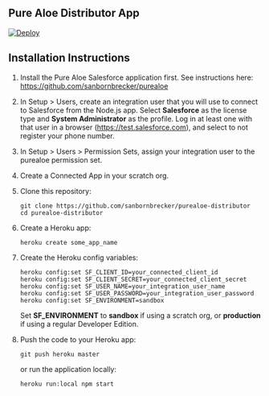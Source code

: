 ## Pure Aloe Distributor App

[![Deploy](https://www.herokucdn.com/deploy/button.png)](https://heroku.com/deploy)

## Installation Instructions

1. Install the Pure Aloe Salesforce application first. See instructions here: https://github.com/sanbornbrecker/purealoe

1. In Setup > Users, create an integration user that you will use to connect to Salesforce from the Node.js app. Select **Salesforce** as the license type and **System Administrator** as the profile. Log in at least one with that user in a browser (https://test.salesforce.com), and select to not register your phone number.

1. In Setup > Users > Permission Sets, assign your integration user to the purealoe permission set.

1. Create a Connected App in your scratch org.

1. Clone this repository:
    ```
    git clone https://github.com/sanbornbrecker/purealoe-distributor
    cd purealoe-distributor
    ```

1. Create a Heroku app:
    ```
    heroku create some_app_name
    ```

1. Create the Heroku config variables:
    ```
    heroku config:set SF_CLIENT_ID=your_connected_client_id
    heroku config:set SF_CLIENT_SECRET=your_connected_client_secret
    heroku config:set SF_USER_NAME=your_integration_user_name
    heroku config:set SF_USER_PASSWORD=your_integration_user_password
    heroku config:set SF_ENVIRONMENT=sandbox
    ```

    Set **SF_ENVIRONMENT** to **sandbox** if using a scratch org, or **production** if using a regular Developer Edition.

1. Push the code to your Heroku app:
    ```
    git push heroku master
    ```

    or run the application locally:

    ```
    heroku run:local npm start
    ```
